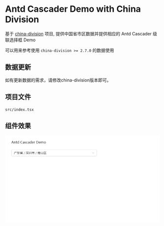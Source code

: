 # Antd Cascader Demo with China Division

基于 [china-division](https://github.com/modood/Administrative-divisions-of-China) 项目, 提供中国省市区数据并提供相应的 Antd Cascader 级联选择框 Demo

可以用来参考使用 `china-division >= 2.7.0` 的数据使用

## 数据更新

如有更新数据的需求，请修改china-division版本即可。

## 项目文件

`src/index.tsx`

## 组件效果

![demo.png](demo.png)
